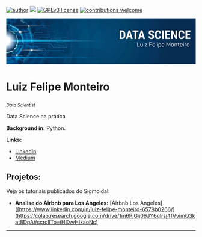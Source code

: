 [![author](https://img.shields.io/badge/author-carlosfab-red.svg)](https://www.linkedin.com/in/carlosfab) [![](https://img.shields.io/badge/python-3.7+-blue.svg)](https://www.python.org/downloads/release/python-365/) [![GPLv3 license](https://img.shields.io/badge/License-GPLv3-blue.svg)](http://perso.crans.org/besson/LICENSE.html) [![contributions welcome](https://img.shields.io/badge/contributions-welcome-brightgreen.svg?style=flat)](https://github.com/carlosfab/data_science/issues)

<p align="center">
  <img src="png_20230216_140822_0000.png" >
</p>

# Luiz Felipe Monteiro
<sub>*Data Scientist*</sub>

Data Science na prática

**Background in:** Python.

**Links:**
* [LinkedIn](https://www.linkedin.com/in/luiz-felipe-monteiro-6578b0266/)
* [Medium](https://www.medium.com)


## Projetos:
Veja os tutoriais publicados do Sigmoidal:

* **Analise do Airbnb para Los Angeles:** [Airbnb Los Angeles]([https://www.linkedin.com/in/luiz-felipe-monteiro-6578b0266/](https://colab.research.google.com/drive/1m6PjGij06JY6qlrsj4fVvimQ3kat8DpA#scrollTo=iHXvvHIxaoNc)

---




